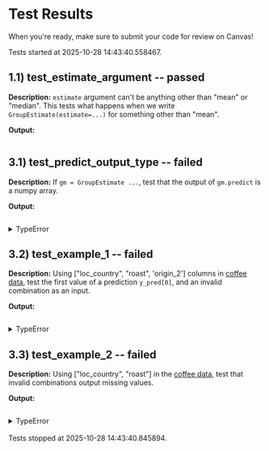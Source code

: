 # Test Results

When you're ready, make sure to submit your code for review on Canvas!

Tests started at 2025-10-28 14:43:40.558467.

## 1.1) test_estimate_argument -- passed
**Description:**
`estimate` argument can't be anything other than "mean" or "median". This tests what happens when we write `GroupEstimate(estimate=...)` for something other than "mean".

**Output:**
```bash

```


## 3.1) test_predict_output_type -- failed
**Description:**
If `gm = GroupEstimate ...`, test that the output of `gm.predict` is a numpy array.

**Output:**
```bash

```
<details>
<summary>TypeError</summary>

```python
unhashable type: 'list'
```

</details>

## 3.2) test_example_1 -- failed
**Description:**
Using ["loc_country", "roast", 'origin_2'] columns in [coffee data](https://raw.githubusercontent.com/leontoddjohnson/datasets/refs/heads/main/data/coffee_analysis.csv), test the first value of a prediction `y_pred[0]`, and an invalid combination as an input.

**Output:**
```bash

```
<details>
<summary>TypeError</summary>

```python
unhashable type: 'list'
```

</details>

## 3.3) test_example_2 -- failed
**Description:**
Using ["loc_country", "roast"] in the [coffee data](https://raw.githubusercontent.com/leontoddjohnson/datasets/refs/heads/main/data/coffee_analysis.csv), test that invalid combinations output missing values.

**Output:**
```bash

```
<details>
<summary>TypeError</summary>

```python
unhashable type: 'list'
```

</details>
<br>Tests stopped at 2025-10-28 14:43:40.845894.